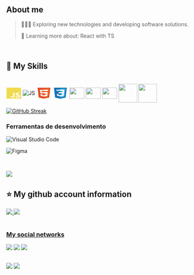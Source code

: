  ## About me

>👩🏾‍💻 Exploring new technologies and developing software solutions.
>
>🌱 Learning more about: React with TS

 <br/>

## 🚀 My Skills
<div style="display: inline_block"><br>
  <img align="center" alt="JS" height="30" width="40" src="https://raw.githubusercontent.com/devicons/devicon/master/icons/javascript/javascript-plain.svg">
  <img align="center" alt="JS" height="30" width="40" src="https://cdn.jsdelivr.net/gh/devicons/devicon/icons/typescript/typescript-original.svg" />      
  <img align="center" alt="HTML" height="30" width="40" src="https://raw.githubusercontent.com/devicons/devicon/master/icons/html5/html5-original.svg">
  <img align="center" alt="CSS" height="30" width="40" src="https://raw.githubusercontent.com/devicons/devicon/master/icons/css3/css3-original.svg">
  <img align="center" height="30" width="40" src="https://cdn.jsdelivr.net/gh/devicons/devicon/icons/react/react-original.svg" />
  <img align="center" height="30" width="40" src="https://cdn.jsdelivr.net/gh/devicons/devicon/icons/sass/sass-original.svg" /> 
  <img align="center" height="30" width="40" src="https://cdn.jsdelivr.net/gh/devicons/devicon/icons/jquery/jquery-original.svg" />
  <img align="center" height="50" width="50" src="https://cdn.jsdelivr.net/gh/devicons/devicon/icons/php/php-original.svg" />
  <img align="center" height="50" width="50" src="https://cdn.jsdelivr.net/gh/devicons/devicon/icons/mysql/mysql-original-wordmark.svg" />        
</div>

[![GitHub Streak](https://streak-stats.demolab.com/?JoaoPedr0Maciel=DenverCoder1)](https://git.io/streak-stats)
### **Ferramentas de desenvolvimento**

![Visual Studio Code](https://img.shields.io/badge/-Visual%20Studio%20Code-333333?style=flat&logo=visual-studio-code&logoColor=007ACC)

![Figma](https://img.shields.io/badge/-Figma-333333?style=flat&logo=figma&logoColor=007ACC)

 <br/>
 
 ![](lineBar.png)
## ⭐ My github account information

<div>
<a href="https://github.com/JoaoPedr0Maciel">
<img height="180em" src="https://github-readme-stats.vercel.app/api?username=JoaoPedr0Maciel&show_icons=true&theme=tokyonight&include_all_commits=true&count_private=true"/>
<img height="180em" src="https://github-readme-stats.vercel.app/api/top-langs/?username=JoaoPedr0Maciel&layout=compact&langs_count=6&theme=tokyonight"/>
</div>

<br>

### **My social networks**


<div>
<a href="https://www.instagram.com/j.pedr0zzx/" target="_blank"><img src="https://img.shields.io/badge/-Instagram-%23E4405F?style=for-the- badge&logo=instagram&logoColor=white" target="_blank"></a>
<a href = "[joaopedromaciel007@gmail.com@gmail.com](mailto:joaopedromaciel007@gmail.com)"><img src="https://img.shields.io/badge/-Gmail-%23333?style=for-the-badge&logo=gmail&logoColor=white" alvo ="_blank"></a>
<a href="https://www.linkedin.com/in/joão-pedro-maciel/" target="_blank"><img src="https://img.shields.io/badge/-LinkedIn-%230077B5?style= for-the-badge&logo=linkedin&logoColor=white" target="_blank"></a>
</div>

<br>

![](https://komarev.com/ghpvc/?username=JoaoPedr0Maciel&color=blueviolet&style=for-the-badge&label=CONTADOR)
![](lineBar.png)
